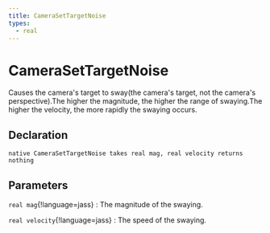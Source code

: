 ```yaml
---
title: CameraSetTargetNoise
types:
  - real
---
```


# CameraSetTargetNoise
Causes the camera's target to sway(the camera's target, not the camera's perspective).The higher the magnitude, the higher the range of swaying.The higher the velocity, the more rapidly the swaying occurs.

## Declaration

```jass
native CameraSetTargetNoise takes real mag, real velocity returns nothing
```

## Parameters
`real mag`{!language=jass}
: The magnitude of the swaying.

`real velocity`{!language=jass}
: The speed of the swaying.
